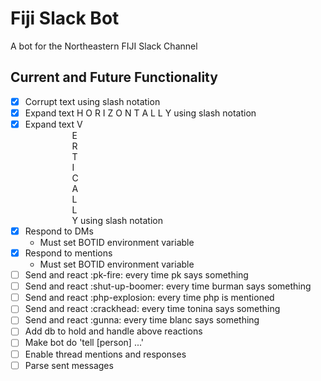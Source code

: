 # Fiji Slack Bot

A bot for the Northeastern FIJI Slack Channel

## Current and Future Functionality

- [x] Corrupt text using slash notation
- [x] Expand text H O R I Z O N T A L L Y using slash notation
- [x] Expand text V  
&nbsp;&nbsp;&nbsp;&nbsp;&nbsp;&nbsp;&nbsp;&nbsp;&nbsp;&nbsp;&nbsp;&nbsp;&nbsp;&nbsp;&nbsp;&nbsp;&nbsp;&nbsp;&nbsp;E  
&nbsp;&nbsp;&nbsp;&nbsp;&nbsp;&nbsp;&nbsp;&nbsp;&nbsp;&nbsp;&nbsp;&nbsp;&nbsp;&nbsp;&nbsp;&nbsp;&nbsp;&nbsp;&nbsp;R  
&nbsp;&nbsp;&nbsp;&nbsp;&nbsp;&nbsp;&nbsp;&nbsp;&nbsp;&nbsp;&nbsp;&nbsp;&nbsp;&nbsp;&nbsp;&nbsp;&nbsp;&nbsp;&nbsp;T  
&nbsp;&nbsp;&nbsp;&nbsp;&nbsp;&nbsp;&nbsp;&nbsp;&nbsp;&nbsp;&nbsp;&nbsp;&nbsp;&nbsp;&nbsp;&nbsp;&nbsp;&nbsp;&nbsp;I  
&nbsp;&nbsp;&nbsp;&nbsp;&nbsp;&nbsp;&nbsp;&nbsp;&nbsp;&nbsp;&nbsp;&nbsp;&nbsp;&nbsp;&nbsp;&nbsp;&nbsp;&nbsp;&nbsp;C  
&nbsp;&nbsp;&nbsp;&nbsp;&nbsp;&nbsp;&nbsp;&nbsp;&nbsp;&nbsp;&nbsp;&nbsp;&nbsp;&nbsp;&nbsp;&nbsp;&nbsp;&nbsp;&nbsp;A  
&nbsp;&nbsp;&nbsp;&nbsp;&nbsp;&nbsp;&nbsp;&nbsp;&nbsp;&nbsp;&nbsp;&nbsp;&nbsp;&nbsp;&nbsp;&nbsp;&nbsp;&nbsp;&nbsp;L  
&nbsp;&nbsp;&nbsp;&nbsp;&nbsp;&nbsp;&nbsp;&nbsp;&nbsp;&nbsp;&nbsp;&nbsp;&nbsp;&nbsp;&nbsp;&nbsp;&nbsp;&nbsp;&nbsp;L  
&nbsp;&nbsp;&nbsp;&nbsp;&nbsp;&nbsp;&nbsp;&nbsp;&nbsp;&nbsp;&nbsp;&nbsp;&nbsp;&nbsp;&nbsp;&nbsp;&nbsp;&nbsp;&nbsp;Y using slash notation
- [x] Respond to DMs
  - Must set BOTID environment variable
- [x] Respond to mentions
  - Must set BOTID environment variable
- [ ] Send and react :pk-fire: every time pk says something
- [ ] Send and react :shut-up-boomer: every time burman says something
- [ ] Send and react :php-explosion: every time php is mentioned
- [ ] Send and react :crackhead: every time tonina says something
- [ ] Send and react :gunna: every time blanc says something
- [ ] Add db to hold and handle above reactions
- [ ] Make bot do 'tell [person] ...'
- [ ] Enable thread mentions and responses
- [ ] Parse sent messages 
